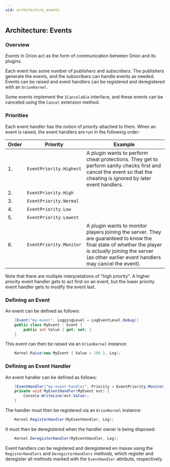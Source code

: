 ```yaml
---
uid: architecture_events
---
```


## Architecture: Events

### Overview

_Events_ in Orion act as the form of communication between Orion and its plugins.

Each event has some number of _publishers_ and _subscribers_. The publishers generate the events, and the subscribers can handle events as needed. Events can be raised and event handlers can be registered and deregistered with an `OrionKernel`.

Some events implement the `ICancelable` interface, and these events can be canceled using the `Cancel` extension method.

### Priorities

Each event handler has the notion of _priority_ attached to them. When an event is raised, the event handlers are run in the following order:

| Order | Priority | Example |
|-------|----------|---------|
| 1. | `EventPriority.Highest` | A plugin wants to perform cheat protections. They get to perform sanity checks first and cancel the event so that the cheating is ignored by later event handlers. |
| 2. | `EventPriority.High` | |
| 3. | `EventPriority.Normal` | |
| 4. | `EventPriority.Low` | |
| 5. | `EventPriority.Lowest` | |
| 6. | `EventPriority.Monitor` | A plugin wants to monitor players joining the server. They are guaranteed to know the final state of whether the player is _actually_ joining the server (as other earlier event handlers may cancel the event). |

Note that there are multiple interpretations of "high priority". A higher priority event handler gets to act first on an event, but the lower priority event handler gets to modify the event last.

### Defining an Event

An event can be defined as follows:

```csharp
    [Event("my-event", LoggingLevel = LogEventLevel.Debug)]
    public class MyEvent : Event {
        public int Value { get; set; }
    }
```

This event can then be raised via an `OrionKernel` instance:

```csharp
    Kernel.Raise(new MyEvent { Value = 100 }, Log);
```

### Defining an Event Handler

An event handler can be defined as follows:

```csharp
    [EventHandler("my-event-handler", Priority = EventPriority.Monitor)]
    private void MyEventHandler(MyEvent evt) {
        Console.WriteLine(evt.Value);
    }
```

The handler must then be registered via an `OrionKernel` instance:

```csharp
    Kernel.RegisterHandler(MyEventHandler, Log);
```

It must then be deregistered when the handler owner is being disposed:

```csharp
    Kernel.DeregisterHandler(MyEventHandler, Log);
```

Event handlers can be registered and deregistered en masse using the `RegisterHandlers` and `DeregisterHandlers` methods, which register and deregister all methods marked with the `EventHandler` attribute, respectively.
